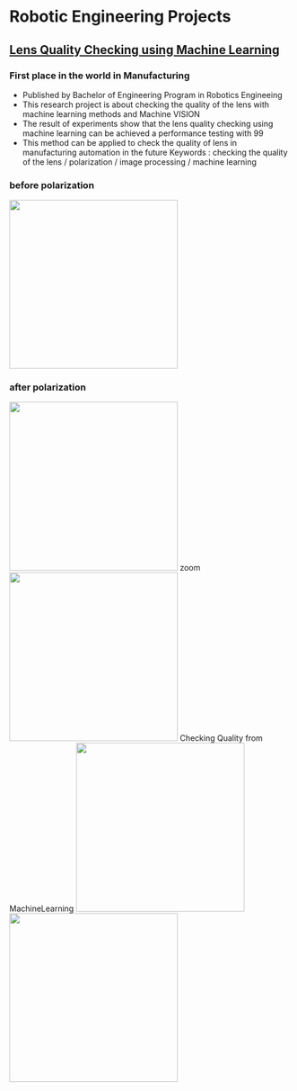 # Robotic Engineering Projects #

## [Lens Quality Checking using Machine Learning](https://github.com/pection/aboutme/tree/master/Len-Quality-Checking-Using-Machine-Learning) ##
### First place in the world in Manufacturing ###
* Published by Bachelor of Engineering Program in Robotics Engineeing
* This research project is about checking the quality of the lens with machine learning methods and Machine VISION
* The result of experiments show that the lens quality checking using machine learning can be achieved a performance testing with 99
* This method can be applied to check the quality of lens in manufacturing automation in the future
Keywords : checking the quality of the lens / polarization / image processing / machine learning

<!-- ![alt text][IM_default] -->
### before polarization ###

<img src ="https://github.com/pection//Lenquality-MachineLearning/blob/master/static/Image/example/Default_resize.png" width ="300" height="300">

### after polarization ###

<img src ="https://github.com/pection//Lenquality-MachineLearning/blob/master/static/Image/example/BadLine_12.JPG" width ="300" height="300">
zoom
<img src ="https://github.com/pection//Lenquality-MachineLearning/blob/master/static/Image/example/BadLine_12_Example.jpg" width ="300" height="300">
Checking Quality from MachineLearning
<img src ="https://github.com/pection//Lenquality-MachineLearning/blob/master/static/Image/example/Bad1.jpg" width ="300" height="300">
<img src ="https://github.com/pection//Lenquality-MachineLearning/blob/master/static/Image/example/Good1.jpg" width ="300" height="300">
